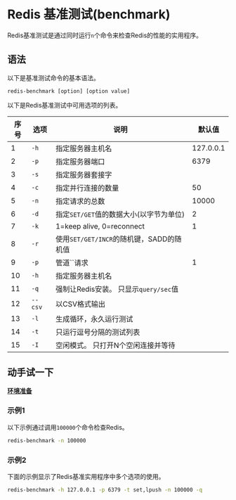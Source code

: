 # Redis 基准测试(benchmark)

Redis基准测试是通过同时运行`n`个命令来检查Redis的性能的实用程序。

## 语法

以下是基准测试命令的基本语法。

```
redis-benchmark [option] [option value]
```

以下是Redis基准测试中可用选项的列表。

| 序号 | 选项    | 说明                                     | 默认值    |
| ---- | ------- | ---------------------------------------- | --------- |
| 1    | `-h`    | 指定服务器主机名                         | 127.0.0.1 |
| 2    | `-p`    | 指定服务器端口                           | 6379      |
| 3    | `-s`    | 指定服务器套接字                         |           |
| 4    | `-c`    | 指定并行连接的数量                       | 50        |
| 5    | `-n`    | 指定请求的总数                           | 10000     |
| 6    | `-d`    | 指定`SET/GET`值的数据大小(以字节为单位)  | 2         |
| 7    | `-k`    | 1=keep alive, 0=reconnect                | 1         |
| 8    | `-r`    | 使用`SET/GET/INCR`的随机键，SADD的随机值 |           |
| 9    | `-p`    | 管道``请求                               | 1         |
| 10   | `-h`    | 指定服务器主机名                         |           |
| 11   | `-q`    | 强制让Redis安装。 只显示`query/sec`值    |           |
| 12   | `--csv` | 以CSV格式输出                            |           |
| 13   | `-l`    | 生成循环，永久运行测试                   |           |
| 14   | `-t`    | 只运行逗号分隔的测试列表                 |           |
| 15   | `-I`    | 空闲模式。 只打开N个空闲连接并等待       |           |

## 动手试一下

**[环境准备](./setup.html)**

### 示例1

以下示例通过调用`100000`个命令检查Redis。

```bash
redis-benchmark -n 100000  
```

### 示例2

下面的示例显示了Redis基准实用程序中多个选项的使用。

```bash
redis-benchmark -h 127.0.0.1 -p 6379 -t set,lpush -n 100000 -q  
```